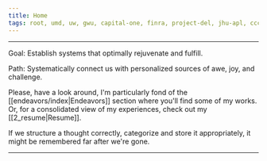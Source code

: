 ```yaml
---
title: Home
tags: root, umd, uw, gwu, capital-one, finra, project-del, jhu-apl, ccctc, soundexchange, tower-villas, ritas-closet
---
```


---

Goal: Establish systems that optimally rejuvenate and fulfill.

Path: Systematically connect us with personalized sources of awe, joy, and challenge.

Please, have a look around, I'm particularly fond of the [[endeavors/index|Endeavors]] section where you'll find some of my works. Or, for a consolidated view of my experiences, check out my [[2_resume|Resume]].

If we structure a thought correctly, categorize and store it appropriately, it might be remembered far after we're gone.

---
